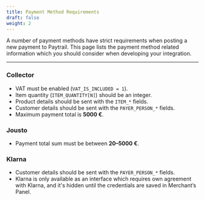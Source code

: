 ```yaml
---
title: Payment Method Requirements
draft: false
weight: 2
---
```


A number of payment methods have strict requirements when posting a new payment to Paytrail. This page lists the payment method related information which you should consider when developing your integration.

***

### Collector

* VAT must be enabled (`VAT_IS_INCLUDED = 1`).
* Item quantity (`ITEM_QUANTITY[N]`) should be an integer.
* Product details should be sent with the `ITEM_*` fields.
* Customer details should be sent with the `PAYER_PERSON_*` fields.
* Maximum payment total is **5000 €**.

### Jousto

* Payment total sum must be between **20–5000 €**.

### Klarna

* Customer details should be sent with the `PAYER_PERSON_*` fields.
* Klarna is only available as an interface which requires own agreement with Klarna, and it's hidden until the credentials are saved in Merchant’s Panel.
